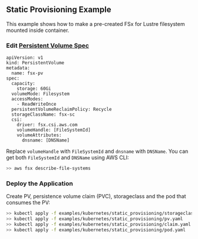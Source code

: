 ## Static Provisioning Example
This example shows how to make a pre-created FSx for Lustre filesystem mounted inside container. 

### Edit [Persistent Volume Spec](pv.yaml)
```
apiVersion: v1
kind: PersistentVolume
metadata:
  name: fsx-pv
spec:
  capacity:
    storage: 60Gi
  volumeMode: Filesystem
  accessModes:
    - ReadWriteOnce
  persistentVolumeReclaimPolicy: Recycle
  storageClassName: fsx-sc
  csi:
    driver: fsx.csi.aws.com
    volumeHandle: [FileSystemId]
    volumeAttributes:
      dnsname: [DNSName] 
```
Replace `volumeHandle` with `FileSystemId` and `dnsname` with `DNSName`. You can get both `FileSystemId` and `DNSName` using AWS CLI:

```sh
>> aws fsx describe-file-systems
```

### Deploy the Application
Create PV, persistence volume claim (PVC), storageclass and the pod that consumes the PV:
```sh
>> kubectl apply -f examples/kubernetes/static_provisioning/storageclass.yaml
>> kubectl apply -f examples/kubernetes/static_provisioning/pv.yaml
>> kubectl apply -f examples/kubernetes/static_provisioning/claim.yaml
>> kubectl apply -f examples/kubernetes/static_provisioning/pod.yaml
```